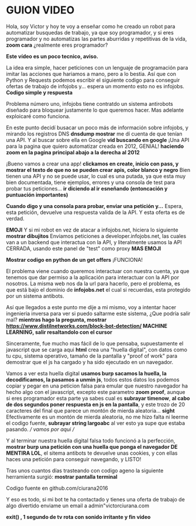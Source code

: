 # GUION VIDEO

Hola, soy Victor y hoy te voy a enseñar como he creado un robot para automatizar busquedas de trabajo, ya que soy programador, y si eres programador y no automatizas las partes aburridas y repetitivas de la vida, __zoom cara__ ¿realmente eres programador?

__Este vídeo es un poco tecnico, aviso.__

La idea era simple, hacer peticiones con un lenguaje de programación para imitar las acciones que hariamos a mano, pero a lo bestia. Así que con Python y Requests podemos escribir el siguiente codigo para conseguir ofertas de trabajo de infojobs y... espera un momento esto no es infojobs.
__Codigo simple y respuesta__


Problema número uno, infojobs tiene contratdo un sistema antirobots diseñado para bloquear justamente lo que queremos hacer. Mas adelante exploicaré como funciona.

En este punto decidí busacar un poco más de información sobre infojobs, y mirando los registros DNS __dnsdump mostrar__ me dí cuenta de que tenían una API. Y al buscar sobre ella en Google __vid buscando en google__ ¡Una API para la pagina que quiero automatizar creada en 2012, GENIAL! __haciendo zoom en la pagina principal abajo a la derecha al 2012__

¡Bueno vamos a crear una app! __clickamos en create, inicio con pass, y mostrar el texto de que no se pueden crear apis, color blanco y negro__ Bien tienen una API y no se puede usar, lo cual es una putada, ya que esta muy bien documentada, tiene ejemplos, errores y una consola de test para probar tus peticiones... __ir diciendo al ir esneñando (entoncación y puntuación importantes)__

__Cuando digo y una consola para probar, enviar una petición y...__ Espera, esta petición, devuelve una respuesta valida de la API. Y esta oferta es de verdad.

__EMOJI__ Y si mi robot en vez de atacar a infojobs.net, hiciera lo siguiente __mostrar dibujitos__ Enviamos peticiones a developer.infojobs.net, las cuales van a un backend que interactua con la API, y literalmente usamos la API CERRADA, usando este panel de "test" como proxy __MAS EMOJI__

__Mostrar codigo en python de un get offers__
¡FUNCIONA!


El problema viene cuando queremos interactuar con nuestra cuenta, ya que tenemos que dar permiso a la aplicación para interactuar con la API por nosotros. La misma web nos da la url para hacerlo, pero el problema, es que está bajo el dominio de __infojobs.net__ el cual si recuerdas, esta protegido por un sistema antibots.

Así que llegados a este punto me dije a mi mismo, voy a intentar hacer ingenieria inversa para ver si puedo saltarme este sistema, ¿Que podría salir mal? __mientras hago la pregunta, mostrar https://www.distilnetworks.com/block-bot-detection/ MACHINE LEARNING, salir resaltandolo con el cursor__

Sinceramente, fue mucho mas fácil de lo que pensaba, supuestamente el javascript que se carga aqui __html__ crea una "huella digital", con datos como tu cpu, sistema operativo, tamaño de la pantalla y "proof of work" para demostrar que el js ha cargado y ha sido ejecutado en un navegador.

Vamos a ver esta huella digital __usamos burp sacamos la huella, la decodificamos, la pasamos a unmin js__, todos estos datos los podemos copiar y pegar en una peticion falsa para emular que nuestro navegador ha hecho algo con el javascript, excepto este parametro __zoom proof__, aunque si eres programador esta parte ya sabes cual es __subrayar timenow__, __al cabo de dos segundos poner respuesta en js en la pantalla__, y este trozo de 20 caracteres del final que parece un montón de mierda aleatoria... __sight__  Efectivamente es un montón de mierda aleatoria, no me hizo falta ni leerme el codigo fuente, __subrayar string largoabc__ al ver esto ya supe que estaba pasando.
*/ vamos por aqui /*

Y al terminar nuestra huella digital falsa todo funcionó a la perfección, __mostrar burp una petición con una huella que ponga el navegador DE MENTIRA LOL__, el sitema antibots te devuelve unas cookies, y con ellas haces una petición para conseguir navegando, y LISTO!

Tras unos cuantos días trasteando con codigo ageno la siguiente herramienta surgió:
__mostrar pantalla terminal__

Codigo fuente en github.com/ciurana2016

Y eso es todo, si mi bot te ha contactado y tienes una oferta de trabajo de algo divertido enviame un email a admin"victorciurana.com

__exit() , 1 segundo de tv rota con sonido irritante y fin video__


